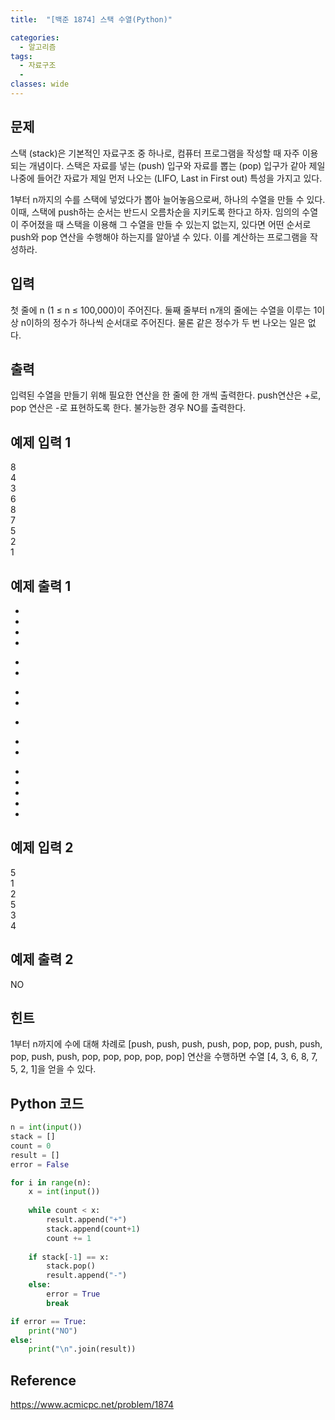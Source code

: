 ```yaml
---
title:  "[백준 1874] 스택 수열(Python)"

categories:
  - 알고리즘
tags:
  - 자료구조
  - 
classes: wide
---
```


## 문제
스택 (stack)은 기본적인 자료구조 중 하나로, 컴퓨터 프로그램을 작성할 때 자주 이용되는 개념이다. 스택은 자료를 넣는 (push) 입구와 자료를 뽑는 (pop) 입구가 같아 제일 나중에 들어간 자료가 제일 먼저 나오는 (LIFO, Last in First out) 특성을 가지고 있다.

1부터 n까지의 수를 스택에 넣었다가 뽑아 늘어놓음으로써, 하나의 수열을 만들 수 있다. 이때, 스택에 push하는 순서는 반드시 오름차순을 지키도록 한다고 하자. 임의의 수열이 주어졌을 때 스택을 이용해 그 수열을 만들 수 있는지 없는지, 있다면 어떤 순서로 push와 pop 연산을 수행해야 하는지를 알아낼 수 있다. 이를 계산하는 프로그램을 작성하라.

## 입력
첫 줄에 n (1 ≤ n ≤ 100,000)이 주어진다. 둘째 줄부터 n개의 줄에는 수열을 이루는 1이상 n이하의 정수가 하나씩 순서대로 주어진다. 물론 같은 정수가 두 번 나오는 일은 없다.

## 출력
입력된 수열을 만들기 위해 필요한 연산을 한 줄에 한 개씩 출력한다. push연산은 +로, pop 연산은 -로 표현하도록 한다. 불가능한 경우 NO를 출력한다.

## 예제 입력 1
8  
4  
3  
6  
8  
7  
5  
2  
1  

## 예제 출력 1
+  
+  
+  
+  
-  
-  
+  
+  
-  
+  
+  
-  
-  
-  
-  
-  
  
## 예제 입력 2
5  
1  
2  
5  
3  
4  
  
## 예제 출력 2
NO  

## 힌트
1부터 n까지에 수에 대해 차례로 [push, push, push, push, pop, pop, push, push, pop, push, push, pop, pop, pop, pop, pop] 연산을 수행하면 수열 [4, 3, 6, 8, 7, 5, 2, 1]을 얻을 수 있다.

## Python 코드 
```python
n = int(input())
stack = []
count = 0
result = []
error = False

for i in range(n):
    x = int(input())
    
    while count < x:
        result.append("+")
        stack.append(count+1)
        count += 1
        
    if stack[-1] == x:
        stack.pop()
        result.append("-")
    else:
        error = True
        break

if error == True:
    print("NO")
else:
    print("\n".join(result))
```

## Reference
https://www.acmicpc.net/problem/1874
